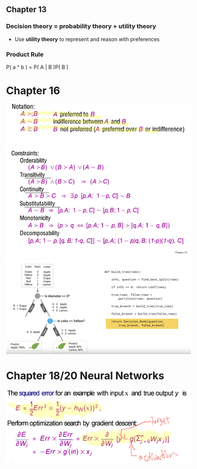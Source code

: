 

## Chapter 13

### Decision theory = probability theory + utility theory

- Use __utility theory__ to represent and reason with preferences

### Product Rule

P( a ^ b ) = P( A | B )P( B )



# Chapter 16

![](imgs/1.png)
![](imgs/2.png)
![](imgs/3.png)

# Chapter 18/20 Neural Networks 
![](imgs/4.png)
